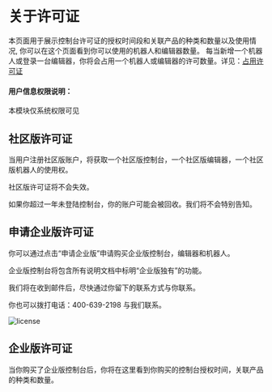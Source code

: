 # 关于许可证
本页面用于展示控制台许可证的授权时间段和关联产品的种类和数量以及使用情况,
你可以在这个页面看到你可以使用的机器人和编辑器数量。
每当新增一个机器人或登录一台编辑器，你将会占用一个机器人或编辑器的许可数量。详见：[占用许可证](useLicense.md?_v=v2020.4)

#### 用户信息权限说明：

本模块仅系统权限可见

## 社区版许可证
当用户注册社区版账户，将获取一个社区版控制台，一个社区版编辑器，一个社区版机器人的使用权。

社区版许可证将不会失效。

如果你超过一年未登陆控制台，你的账户可能会被回收。我们将不会特别告知。


## 申请企业版许可证
你可以通过点击“申请企业版”申请购买企业版控制台，编辑器和机器人。

企业版控制台将包含所有说明文档中标明“企业版独有”的功能。

我们将在收到邮件后，尽快通过你留下的联系方式与你联系。

你也可以拨打电话：400-639-2198 与我们联系。

![license](https://docimages.blob.core.chinacloudapi.cn/images/Console/license1.png)

## 企业版许可证
当你购买了企业版控制台后，你将在这里看到你购买的控制台授权时间，关联产品的种类和数量。





